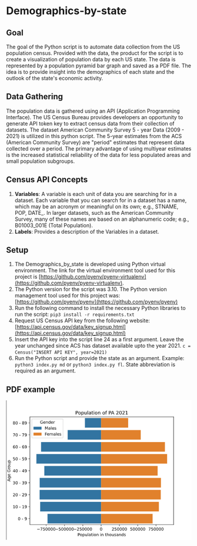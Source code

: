 # Demographics-by-state

## Goal
The goal of the Python script is to automate data collection from the US population census. Provided with the data, the product for the script is to create a visualization of population data by each US state. The data is represented by a population pyramid bar graph and saved as a PDF file. The idea is to provide insight into the demographics of each state and the outlook of the state's economic activity. 

## Data Gathering
The population data is gathered using an API (Application Programming Interface). The US Census Bureau provides developers an opportunity to generate API token key to extract census data from their collection of datasets. The dataset American Community Survey 5 - year Data (2009 - 2021) is utilized in this python script. The 5-year estimates from the ACS (American Community Survey) are "period" estimates that represent data collected over a period. The primary advantage of using multiyear estimates is the increased statistical reliability of the data for less populated areas and small population subgroups.

## Census API Concepts
1. **Variables**: A variable is each unit of data you are searching for in a dataset. Each variable that you can search for in a dataset has a name, which may be an acronym or meaningful on its own; e.g., STNAME, POP, DATE_. In larger datasets, such as the American Community Survey, many of these names are based on an alphanumeric code; e.g., B01003_001E (Total Population).
2. **Labels**: Provides a description of the Variables in a dataset.

## Setup
1. The Demographics_by_state is developed using Python virtual environment. The link for the virtual environment tool used for this project is [https://github.com/pyenv/pyenv-virtualenv](https://github.com/pyenv/pyenv-virtualenv).
2. The Python version for the script was 3.10. The Python version management tool used for this project was: [https://github.com/pyenv/pyenv](https://github.com/pyenv/pyenv)
3. Run the following command to install the necessary Python libraries to run the script: 
`pip3 install -r requirements.txt`
4. Request US Census API key from the following website: [https://api.census.gov/data/key_signup.html](https://api.census.gov/data/key_signup.html)
5. Insert the API key into the script line 24 as a first argument. Leave the year unchanged since ACS has dataset available upto the year 2021. `c = Census("INSERT API KEY", year=2021)`
6. Run the Python script and provide the state as an argument. Example: `python3 index.py md` or `python3 index.py fl`. State abbreviation is required as an argument. 

## PDF example
![](docs/pdf_example.png)





